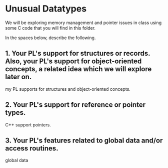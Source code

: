 # Unusual Datatypes

We will be exploring memory management and pointer issues in class using some C code that you will find in this folder.

In the spaces below, describe the following.

## 1. Your PL's support for structures or records. Also, your PL's support for object-oriented concepts, a related idea which we will explore later on.

my PL supports for structures and object-oriented concepts.
 
## 2. Your PL's support for reference or pointer types.

 C++ support pointers.

## 3. Your PL's features related to global data and/or access routines.

global data